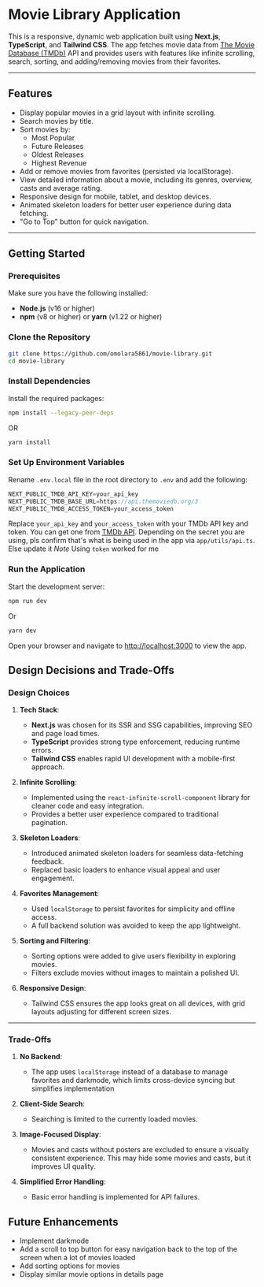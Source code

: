 # Movie Library Application

This is a responsive, dynamic web application built using **Next.js**, **TypeScript**, and **Tailwind CSS**. The app fetches movie data from [The Movie Database (TMDb)](https://developer.themoviedb.org/reference/intro/getting-started) API and provides users with features like infinite scrolling, search, sorting, and adding/removing movies from their favorites.

---

## Features

- Display popular movies in a grid layout with infinite scrolling.
- Search movies by title.
- Sort movies by:
  - Most Popular
  - Future Releases
  - Oldest Releases
  - Highest Revenue
- Add or remove movies from favorites (persisted via localStorage).
- View detailed information about a movie, including its genres, overview, casts and average rating.
- Responsive design for mobile, tablet, and desktop devices.
- Animated skeleton loaders for better user experience during data fetching.
- "Go to Top" button for quick navigation.

---

## Getting Started

### Prerequisites

Make sure you have the following installed:

- **Node.js** (v16 or higher)
- **npm** (v8 or higher) or **yarn** (v1.22 or higher)

### Clone the Repository

```bash
git clone https://github.com/omolara5861/movie-library.git
cd movie-library
```

### Install Dependencies

Install the required packages:

```bash
npm install --legacy-peer-deps
```

OR

```bash
yarn install
```

### Set Up Environment Variables

Rename `.env.local` file in the root directory to `.env` and add the following:

```javascript
NEXT_PUBLIC_TMDB_API_KEY=your_api_key
NEXT_PUBLIC_TMDB_BASE_URL=https://api.themoviedb.org/3
NEXT_PUBLIC_TMDB_ACCESS_TOKEN=your_access_token
```

Replace `your_api_key` and `your_access_token` with your TMDb API key and token. You can get one from [TMDb API](Ihttps://developer.themoviedb.org/reference/intro/getting-started).
Depending on the secret you are using, pls confirm that's what is being used in the app via `app/utils/api.ts`. Else update it
*Note* Using `token` worked for me

### Run the Application

Start the development server:

```bash
npm run dev
```

Or

```bash
yarn dev
```

Open your browser and navigate to [http://localhost:3000](http://localhost:3000) to view the app.

## Design Decisions and Trade-Offs

### Design Choices

1. **Tech Stack**:

   - **Next.js** was chosen for its SSR and SSG capabilities, improving SEO and page load times.
   - **TypeScript** provides strong type enforcement, reducing runtime errors.
   - **Tailwind CSS** enables rapid UI development with a mobile-first approach.

2. **Infinite Scrolling**:

   - Implemented using the `react-infinite-scroll-component` library for cleaner code and easy integration.
   - Provides a better user experience compared to traditional pagination.

3. **Skeleton Loaders**:

   - Introduced animated skeleton loaders for seamless data-fetching feedback.
   - Replaced basic loaders to enhance visual appeal and user engagement.

4. **Favorites Management**:

   - Used `localStorage` to persist favorites for simplicity and offline access.
   - A full backend solution was avoided to keep the app lightweight.

5. **Sorting and Filtering**:

   - Sorting options were added to give users flexibility in exploring movies.
   - Filters exclude movies without images to maintain a polished UI.

6. **Responsive Design**:
   - Tailwind CSS ensures the app looks great on all devices, with grid layouts adjusting for different screen sizes.

---

### Trade-Offs

1. **No Backend**:

   - The app uses `localStorage` instead of a database to manage favorites and darkmode, which limits cross-device syncing but simplifies implementation

2. **Client-Side Search**:

   - Searching is limited to the currently loaded movies.

3. **Image-Focused Display**:

   - Movies and casts without posters are excluded to ensure a visually consistent experience. This may hide some movies and casts, but it improves UI quality.

4. **Simplified Error Handling**:
   - Basic error handling is implemented for API failures.

## Future Enhancements

- Implement darkmode
- Add a scroll to top button for easy navigation back to the top of the screen when a lot of movies loaded
- Add sorting options for movies
- Display similar movie options in details page
